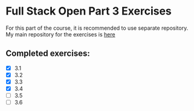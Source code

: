 # Full Stack Open Part 3 Exercises
For this part of the course, it is recommended to use separate repository. My main repository for the exercises is [here](https://github.com/jarikain/full-stack-open-exercises)

## Completed exercises:
- [x] 3.1
- [x] 3.2
- [x] 3.3
- [x] 3.4
- [ ] 3.5
- [ ] 3.6